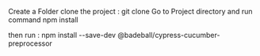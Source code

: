 Create a Folder
clone the project : git clone
Go to Project directory and run command
npm install

then run :
npm install --save-dev @badeball/cypress-cucumber-preprocessor